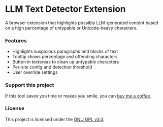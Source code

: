 # LLM Text Detector Extension

A browser extension that highlights possibly LLM-generated content based on a high percentage of untypable or Unicode-heavy characters.

### Features

- Highlights suspicious paragraphs and blocks of text
- Tooltip shows percentage and offending characters
- Button in textareas to clean up untypable characters
- Per-site config and detection threshold
- User override settings

### **Support this project**  
If this tool saves you time or makes you smile, you can [buy me a coffee](https://www.buymeacoffee.com/gedejong). 

### License

This project is licensed under the [GNU GPL v3.0](LICENSE).


